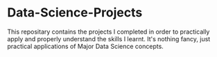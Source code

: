 # Data-Science-Projects
This repositary contains the projects I completed in order to practically apply and properly understand the skills I learnt. It's nothing fancy, just practical applications of Major Data Science concepts.
